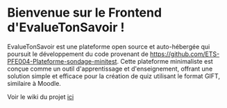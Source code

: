 # Bienvenue sur le Frontend d'EvalueTonSavoir !

EvalueTonSavoir est une plateforme open source et auto-hébergée qui poursuit le développement du code provenant de https://github.com/ETS-PFE004-Plateforme-sondage-minitest. Cette plateforme minimaliste est conçue comme un outil d'apprentissage et d'enseignement, offrant une solution simple et efficace pour la création de quiz utilisant le format GIFT, similaire à Moodle.

Voir le wiki du projet [ici](https://github.com/louis-antoine-etsmtl/EvalueTonSavoir/wiki)
